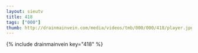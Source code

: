 ```yaml
--- 
layout: sieutv
title: 418
tags: ["000"]
thumb: http://drainmainvein.com/media/videos/tmb/000/000/418/player.jpg
---
```

{% include drainmainvein key="418" %} 
